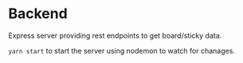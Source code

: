 # Backend

Express server providing rest endpoints to get board/sticky data.

`yarn start` to start the server using nodemon to watch for chanages.
